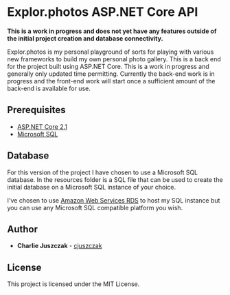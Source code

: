 
# Explor.photos ASP.NET Core API

**This is a work in progress and does not yet have any features outside of the initial project creation and database connectivity.**

Explor.photos is my personal playground of sorts for playing with various new frameworks to build my own personal photo gallery. This is a back end for the project built using ASP.NET Core. This is a work in progress and generally only updated time permitting. Currently the back-end work is in progress and the front-end work will start once a sufficient amount of the back-end is available for use.

## Prerequisites

* [ASP.NET Core 2.1](https://www.asp.net/core/overview/aspnet-vnext)
* [Microsoft SQL](https://www.microsoft.com/en-us/sql-server/)

## Database

For this version of the project I have chosen to use a Microsoft SQL database. In the resources folder is a SQL file that can be used to create the initial database on a Microsoft SQL instance of your choice.

I've chosen to use [Amazon Web Services RDS](https://aws.amazon.com/rds/) to host my SQL instance but you can use any Microsoft SQL compatible platform you wish.

## Author

* **Charlie Juszczak** - [cjuszczak](https://github.com/cjuszczak)

## License

This project is licensed under the MIT License.

